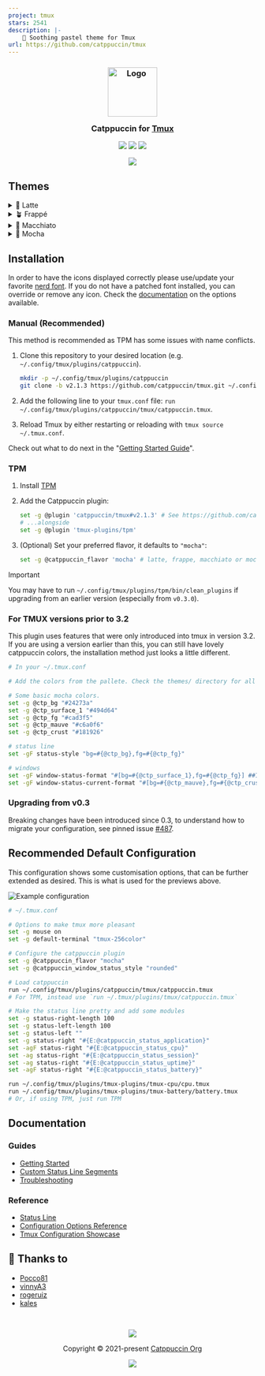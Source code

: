 ```yaml
---
project: tmux
stars: 2541
description: |-
    💽 Soothing pastel theme for Tmux
url: https://github.com/catppuccin/tmux
---
```


<!-- markdownlint-disable -->
<h3 align="center">
 <img src="https://raw.githubusercontent.com/catppuccin/catppuccin/main/assets/logos/exports/1544x1544_circle.png" width="100" alt="Logo"/><br/>
 <img src="https://raw.githubusercontent.com/catppuccin/catppuccin/main/assets/misc/transparent.png" height="30" width="0px"/>
 Catppuccin for <a href="https://github.com/tmux/tmux">Tmux</a>
 <img src="https://raw.githubusercontent.com/catppuccin/catppuccin/main/assets/misc/transparent.png" height="30" width="0px"/>
</h3>

<p align="center">
    <a href="https://github.com/catppuccin/tmux/stargazers"><img src="https://img.shields.io/github/stars/catppuccin/tmux?colorA=363a4f&colorB=b7bdf8&style=for-the-badge"></a>
    <a href="https://github.com/catppuccin/tmux/issues"><img src="https://img.shields.io/github/issues/catppuccin/tmux?colorA=363a4f&colorB=f5a97f&style=for-the-badge"></a>
    <a href="https://github.com/catppuccin/tmux/contributors"><img src="https://img.shields.io/github/contributors/catppuccin/tmux?colorA=363a4f&colorB=a6da95&style=for-the-badge"></a>
</p>

<p align="center">
  <img src="./assets/preview.webp"/>
</p>
<!-- markdownlint-enable -->

## Themes

<details>
<summary>🌻 Latte</summary>

![Latte Flavor Preview](./assets/latte.webp)

</details>
<details>
<summary>🪴 Frappé</summary>

![Frappe Flavor Preview](./assets/frappe.webp)

</details>
<details>
<summary>🌺 Macchiato</summary>

![Macchiato Flavor Preview](./assets/macchiato.webp)

</details>
<details>
<summary>🌿 Mocha</summary>

![Mocha Flavor Preview](./assets/mocha.webp)

</details>

## Installation

In order to have the icons displayed correctly please use/update your favorite
[nerd font](https://www.nerdfonts.com/font-downloads).
If you do not have a patched font installed, you can override or remove any
icon. Check the [documentation](./docs/reference/configuration.md) on the
options available.

### Manual (Recommended)

This method is recommended as TPM has some issues with name conflicts.

<!-- x-release-please-start-version -->

1. Clone this repository to your desired location (e.g.
   `~/.config/tmux/plugins/catppuccin`).

   ```bash
   mkdir -p ~/.config/tmux/plugins/catppuccin
   git clone -b v2.1.3 https://github.com/catppuccin/tmux.git ~/.config/tmux/plugins/catppuccin/tmux
   ```

1. Add the following line to your `tmux.conf` file:
   `run ~/.config/tmux/plugins/catppuccin/tmux/catppuccin.tmux`.
1. Reload Tmux by either restarting or reloading with `tmux source ~/.tmux.conf`.
<!-- x-release-please-end -->

Check out what to do next in the "[Getting Started Guide](./docs/tutorials/01-getting-started.md)".

### TPM

<!-- x-release-please-start-version -->

1.  Install [TPM](https://github.com/tmux-plugins/tpm)
1.  Add the Catppuccin plugin:

    ```bash
    set -g @plugin 'catppuccin/tmux#v2.1.3' # See https://github.com/catppuccin/tmux/tags for additional tags
    # ...alongside
    set -g @plugin 'tmux-plugins/tpm'
    ```

1.  (Optional) Set your preferred flavor, it defaults to `"mocha"`:

    ```bash
    set -g @catppuccin_flavor 'mocha' # latte, frappe, macchiato or mocha
    ```

    <!-- x-release-please-end -->

> [!IMPORTANT]
> You may have to run `~/.config/tmux/plugins/tpm/bin/clean_plugins`
> if upgrading from an earlier version
> (especially from `v0.3.0`).

### For TMUX versions prior to 3.2

This plugin uses features that were only introduced into tmux in version 3.2.
If you are using a version earlier than this, you can still have lovely
catppuccin colors, the installation method just looks a little different.

```sh
# In your ~/.tmux.conf

# Add the colors from the pallete. Check the themes/ directory for all options.

# Some basic mocha colors.
set -g @ctp_bg "#24273a"
set -g @ctp_surface_1 "#494d64"
set -g @ctp_fg "#cad3f5"
set -g @ctp_mauve "#c6a0f6"
set -g @ctp_crust "#181926"

# status line
set -gF status-style "bg=#{@ctp_bg},fg=#{@ctp_fg}"

# windows
set -gF window-status-format "#[bg=#{@ctp_surface_1},fg=#{@ctp_fg}] ##I ##T "
set -gF window-status-current-format "#[bg=#{@ctp_mauve},fg=#{@ctp_crust}] ##I ##T "
```

### Upgrading from v0.3

Breaking changes have been introduced since 0.3, to understand how to migrate
your configuration, see pinned issue [#487](https://github.com/catppuccin/tmux/issues/487).

## Recommended Default Configuration

This configuration shows some customisation options, that can be further
extended as desired.
This is what is used for the previews above.

![Example configuration](./assets/mocha.webp)

```bash
# ~/.tmux.conf

# Options to make tmux more pleasant
set -g mouse on
set -g default-terminal "tmux-256color"

# Configure the catppuccin plugin
set -g @catppuccin_flavor "mocha"
set -g @catppuccin_window_status_style "rounded"

# Load catppuccin
run ~/.config/tmux/plugins/catppuccin/tmux/catppuccin.tmux
# For TPM, instead use `run ~/.tmux/plugins/tmux/catppuccin.tmux`

# Make the status line pretty and add some modules
set -g status-right-length 100
set -g status-left-length 100
set -g status-left ""
set -g status-right "#{E:@catppuccin_status_application}"
set -agF status-right "#{E:@catppuccin_status_cpu}"
set -ag status-right "#{E:@catppuccin_status_session}"
set -ag status-right "#{E:@catppuccin_status_uptime}"
set -agF status-right "#{E:@catppuccin_status_battery}"

run ~/.config/tmux/plugins/tmux-plugins/tmux-cpu/cpu.tmux
run ~/.config/tmux/plugins/tmux-plugins/tmux-battery/battery.tmux
# Or, if using TPM, just run TPM
```

## Documentation

### Guides

- [Getting Started](./docs/tutorials/01-getting-started.md)
- [Custom Status Line Segments](./docs/tutorials/02-custom-status.md)
- [Troubleshooting](./docs/guides/troubleshooting.md)

### Reference

- [Status Line](./docs/reference/status-line.md)
- [Configuration Options Reference](./docs/reference/configuration.md)
- [Tmux Configuration Showcase](https://github.com/catppuccin/tmux/discussions/317)

## 💝 Thanks to

- [Pocco81](https://github.com/Pocco81)
- [vinnyA3](https://github.com/vinnyA3)
- [rogeruiz](https://github.com/rogeruiz)
- [kales](https://github.com/kjnsn)

&nbsp;

<!-- markdownlint-disable -->
<p align="center">
<img src="https://raw.githubusercontent.com/catppuccin/catppuccin/main/assets/footers/gray0_ctp_on_line.svg?sanitize=true" /></p>
<p align="center">Copyright &copy; 2021-present <a href="https://github.com/catppuccin" target="_blank">Catppuccin Org</a>
<p align="center"><a href="https://github.com/catppuccin/catppuccin/blob/main/LICENSE"><img src="https://img.shields.io/static/v1.svg?style=for-the-badge&label=License&message=MIT&logoColor=d9e0ee&colorA=363a4f&colorB=b7bdf8"/></a></p>
<!-- markdownlint-enable -->

